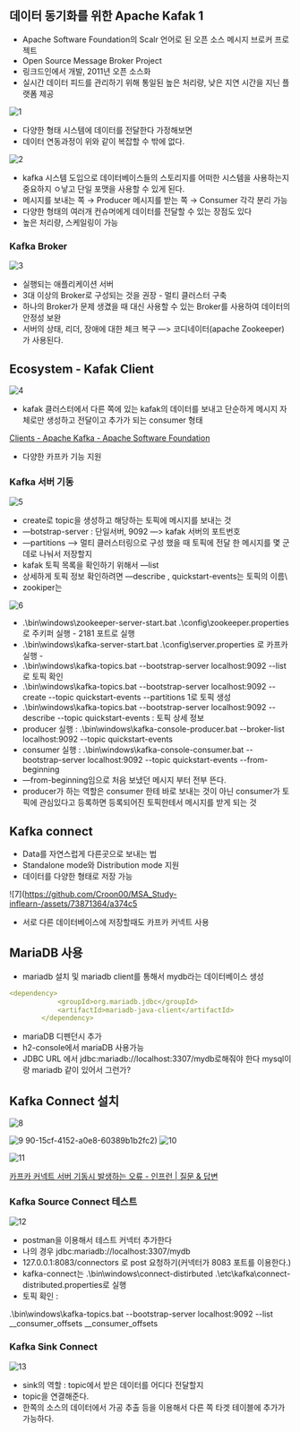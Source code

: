 ## 데이터 동기화를 위한 Apache Kafak 1

- Apache Software Foundation의 Scalr 언어로 된 오픈 소스 메시지 브로커 프로젝트
- Open Source Message Broker Project
- 링크드인에서 개발, 2011년 오픈 소스화
- 실시간 데이터 피드를 관리하기 위해 통일된 높은 처리량, 낮은 지연 시간을 지닌 플랫폼 제공

![1](https://github.com/Croon00/MSA_Study-inflearn-/assets/73871364/d44c9d32-af9d-40b4-a5e7-ba7f8137e03f)

- 다양한 형태 시스템에 데이터를 전달한다 가정해보면
- 데이터 연동과정이 위와 같이 복잡할 수 밖에 없다.

![2](https://github.com/Croon00/MSA_Study-inflearn-/assets/73871364/8af87227-61ee-4f3a-a135-cb0bbdf768f0)

- kafka 시스템 도입으로 데이터베이스들의 스토리지를 어떠한 시스템을 사용하는지 중요하지 ㅇ낳고 단일 포맷을 사용할 수 있게 된다.
- 메시지를 보내는 쪽 → Producer 메시지를 받는 쪽 → Consumer 각각 분리 가능
- 다양한 형태의 여러개 컨슈머에게 데이터를 전달할 수 있는 장점도 있다
- 높은 처리량, 스케일링이 가능

### Kafka Broker

![3](https://github.com/Croon00/MSA_Study-inflearn-/assets/73871364/88075a68-6afc-400a-917e-5b0502aafc58)

- 실행되는 애플리케이션 서버
- 3대 이상의 Broker로 구성되는 것을 권장 - 멀티 클러스터 구축
- 하나의 Broker가 문제 생겼을 때 대신 사용할 수 있는 Broker를 사용하여 데이터의 안정성 보완
- 서버의 상태, 리더, 장애에 대한 체크 복구 —> 코디네이터(apache Zookeeper)가 사용된다.

## Ecosystem - Kafak Client

![4](https://github.com/Croon00/MSA_Study-inflearn-/assets/73871364/4bbccda0-5910-4511-ac49-f8fe95b39260)

- kafak 클러스터에서 다른 쪽에 있는 kafak의 데이터를 보내고 단순하게 메시지 자체로만 생성하고 전달이고 추가가 되는 consumer 형태

[Clients - Apache Kafka - Apache Software Foundation](https://cwiki.apache.org/confluence/display/KAFKA/Clients)

- 다양한 카프카 기능 지원

### Kafka 서버 기동

![5](https://github.com/Croon00/MSA_Study-inflearn-/assets/73871364/0d76a6fd-6eff-4446-bc26-86b428d2c3ae)

- create로 topic을 생성하고 해당하는 토픽에 메시지를 보내는 것
- —botstrap-server : 단일서버, 9092 —> kafak 서버의 포트번호
- —partitions —> 멀티 클러스터링으로 구성 했을 때 토픽에 전달 한 메시지를 몇 군데로 나눠서 저장할지
- kafak 토픽 목록을 확인하기 위해서 —list
- 상세하게 토픽 정보 확인하려면 —describe , quickstart-events는 토픽의 이름\
- zookiper는

![6](https://github.com/Croon00/MSA_Study-inflearn-/assets/73871364/e9dd01d2-6eb4-49e3-9c00-757542f39bdd)

- .\bin\windows\zookeeper-server-start.bat .\config\zookeeper.properties 로 주키퍼 실행 - 2181 포트로 실행
- .\bin\windows\kafka-server-start.bat .\config\server.properties 로 카프카 실행 -
- .\bin\windows\kafka-topics.bat --bootstrap-server localhost:9092 --list 로 토픽 확인
- .\bin\windows\kafka-topics.bat --bootstrap-server localhost:9092 --create --topic quickstart-events --partitions 1로 토픽 생성
- .\bin\windows\kafka-topics.bat --bootstrap-server localhost:9092 --describe --topic quickstart-events : 토픽 상세 정보
- producer 실행 :  .\bin\windows\kafka-console-producer.bat --broker-list localhost:9092 --topic quickstart-events
- consumer 실행 :  .\bin\windows\kafka-console-consumer.bat --bootstrap-server localhost:9092 --topic quickstart-events --from-beginning
- —from-beginning임으로 처음 보냈던 메시지 부터 전부 뜬다.
- producer가 하는 역할은 consumer 한테 바로 보내는 것이 아닌 consumer가 토픽에 관심있다고 등록하면 등록되어진 토픽한테서 메시지를 받게 되는 것

## Kafka connect

- Data를 자연스럽게 다른곳으로 보내는 법
- Standalone mode와 Distribution mode 지원
- 데이터를 다양한 형태로 저장 가능

![7](https://github.com/Croon00/MSA_Study-inflearn-/assets/73871364/a374c5

- 서로 다른 데이터베이스에 저장할때도 카프카 커넥트 사용

## MariaDB 사용

- mariadb 설치 및 mariadb client를 통해서 mydb라는 데이터베이스 생성

```yaml
<dependency>
			<groupId>org.mariadb.jdbc</groupId>
			<artifactId>mariadb-java-client</artifactId>
		</dependency>
```

- mariaDB 디펜던시 추가
- h2-console에서 mariaDB 사용가능
- JDBC URL 에서 jdbc:mariadb://localhost:3307/mydb로해줘야 한다 mysql이랑 mariadb 같이 있어서 그런가?

## Kafka Connect 설치

![8](https://github.com/Croon00/MSA_Study-inflearn-/assets/73871364/80f8517f-dc5c-4cc3-a7a4-335097ee224e)

![9](https://github.com/Croon00/MSA_Study-inflearn-/assets/73871364/a00138be-a495-4ff4-a303-964b801f4eb9)
90-15cf-4152-a0e8-60389b1b2fc2)
![10](https://github.com/Croon00/MSA_Study-inflearn-/assets/73871364/6035779b-b97e-42f3-9df3-dd523a149833)

![11](https://github.com/Croon00/MSA_Study-inflearn-/assets/73871364/39bbff75-591d-4ccf-a6ef-f7c5422a643b)

[카프카 커넥트 서버 기동시 발생하는 오류 - 인프런 | 질문 & 답변](https://www.inflearn.com/questions/199173/카프카-커넥트-서버-기동시-발생하는-오류)

### Kafka Source Connect 테스트

![12](https://github.com/Croon00/MSA_Study-inflearn-/assets/73871364/7eac27ab-0ba1-48cd-9f6e-762393ad020b)

- postman을 이용해서 테스트 커넥터 추가한다
- 나의 경우 jdbc:mariadb://localhost:3307/mydb
- 127.0.0.1:8083/connectors 로 post 요청하기(커넥터가 8083 포트를 이용한다.)
- kafka-connect는 .\bin\windows\connect-distirbuted .\etc\kafka\connect-distributed.properties로 실행
- 토픽 확인 :

.\bin\windows\kafka-topics.bat --bootstrap-server localhost:9092 --list __consumer_offsets
__consumer_offsets

### Kafka Sink Connect

![13](https://github.com/Croon00/MSA_Study-inflearn-/assets/73871364/ecc0ae35-e1db-4175-ab06-15ee2a1e8b3f)

- sink의 역할 : topic에서 받은 데이터를 어디다 전달할지
- topic을 연결해준다.
- 한쪽의 소스의 데이터에서 가공 추출 등을 이용해서 다른 쪽 타겟 테이블에 추가가 가능하다.

